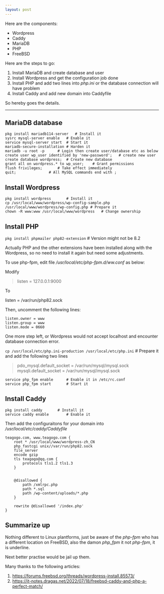 ```yaml
---
layout: post
---
```


Here are the components:

* Wordpress
* Caddy
* MariaDB
* PHP
* FreeBSD

Here are the steps to go:

1. Install MariaDB and create database and user
2. Install Wordpress and get the configuration job done
3. Install PHP and add two lines into *php.ini* or the database connection will have problem
4. Install Caddy and add new domain into Caddyfile

So hereby goes the details.

---

## MariaDB database

```
pkg install mariadb114-server	# Install it
sysrc mysql-server enable	# Enable it
service mysql-server start	# Start it
mariadb-secure-installation	# Harden it
mariadb -u root -p		# Login then create user/database etc as below
create user wp_user identified by 'new-password';	# create new user
create database wordpress;	# Create new database
grant all on wordpress.* to wp_user;	# Grant permissions
flush frivileges;		# Take effect immediately
quit;				# All MySQL commands end with ;
``` 
## Install Wordpress

```
pkg install wordpress		# Install it
cp /usr/local/www/wordpress/wp-config-sample.php /usr/local/www/wordpress/wp-config.php	# Prepare it
chown -R www:www /usr/local/www/wordpress	# Change ownership
```

## Install PHP

`pkg install phpmailer php82-extension`		# Version might not be 8.2

Actually PHP and the other extensions have been installed along with the Wordpress, so no need to install it again but need some adjustments.

To use php-fpm, edit file */usr/local/etc/php-fpm.d/ww.conf* as below:

Modify

> listen = 127.0.0.1:9000

To

listen = /var/run/php82.sock

Then, uncomment the following lines:

```
listen.owner = www
listen.group = www
listen.mode = 0660
```

One more step left, or Wordpress would not accept localhost and encounter database connection error.

`cp /usr/local/etc/php.ini-production /usr/local/etc/php.ini`	# Prepare it and add the following two lines

> pdo_mysql.default_socket = /var/run/mysql/mysql.sock
> mysqli.default_socket = /var/run/mysql/mysql.sock


```
service php_fpm enable		# Enable it in /etc/rc.conf
service php_fpm start		# Start it
```

## Install Caddy

```
pkg install caddy		# Install it
service caddy enable		# Enable it
```

Then add the configuraitons for your domain into */usr/local/etc/caddy/Caddyfile*

```
teagogo.com, www.teagogo.com {
	root * /usr/local/www/wordpress-zh_CN
	php_fastcgi unix//var/run/php82.sock
	file_server
	encode gzip 
	tls teagogo@qq.com {
		protocols tls1.2 tls1.3
	}


	@disallowed {
		path /xmlrpc.php
		path *.sql
		path /wp-content/uploads/*.php
	}

	rewrite @disallowed '/index.php'
}
```

## Summarize up

Nothing different to Linux plantforms, just be aware of the *php-fpm* who has a different location on FreeBSD, also the damon *php_fpm* it not *php-fpm*, it is underline.

Next better practise would be jail up them.

Many thanks to the following articles:

1. https://forums.freebsd.org/threads/wordpress-install.85573/
2. https://it-notes.dragas.net/2022/07/18/freebsd-caddy-and-php-a-perfect-match/
